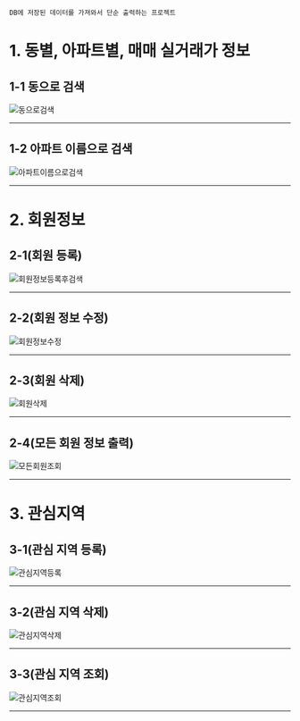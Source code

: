 ```
DB에 저장된 데이터를 가져와서 단순 출력하는 프로젝트
```
# 1. 동별, 아파트별, 매매 실거래가 정보
## 1-1 동으로 검색
![동으로검색](https://user-images.githubusercontent.com/52438368/162617523-0a3a02d7-9ec0-46a2-bd38-9101df0abc46.JPG)  
***
## 1-2 아파트 이름으로 검색
![아파트이름으로검색](https://user-images.githubusercontent.com/52438368/162617526-5bca268f-f405-47ab-92e5-3d286514435a.JPG)  
***

# 2. 회원정보
## 2-1(회원 등록)
![회원정보등록후검색](https://user-images.githubusercontent.com/52438368/162617575-c827909d-cb60-4a41-9f3c-1ec4720b2162.JPG)  
***
##  2-2(회원 정보 수정)
![회원정보수정](https://user-images.githubusercontent.com/52438368/162617580-e7524cb7-2ce9-4c7e-9330-2e5ffc96d667.JPG)  
***
## 2-3(회원 삭제)
![회원삭제](https://user-images.githubusercontent.com/52438368/162617584-f082c1d4-716d-464f-adc1-9c7573c06672.JPG)  
***
## 2-4(모든 회원 정보 출력)
![모든회원조회](https://user-images.githubusercontent.com/52438368/162617594-9d57a568-1863-4707-9075-04811e70a7a1.JPG)  
***

# 3. 관심지역
## 3-1(관심 지역 등록)
![관심지역등록](https://user-images.githubusercontent.com/52438368/162617607-c545e173-9767-4e4c-a3f5-ca36153dd7c9.JPG)  
***
## 3-2(관심 지역 삭제)
![관심지역삭제](https://user-images.githubusercontent.com/52438368/162617611-86fca418-240c-4a4f-b589-f49c94057790.JPG)  
***
## 3-3(관심 지역 조회)
![관심지역조회](https://user-images.githubusercontent.com/52438368/162617612-b998ff87-43a4-4f14-9d1b-bea89b5b3a0b.JPG)  
***
